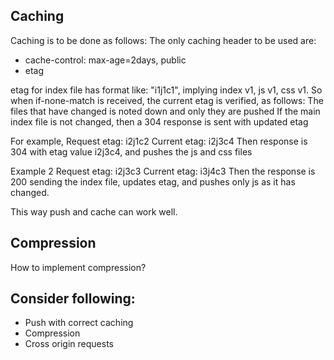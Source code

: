 ## Caching

Caching is to be done as follows:
The only caching header to be used are:
- cache-control: max-age=2days, public
- etag

etag for index file has format like: "i1j1c1", implying index v1, js v1, css v1.
So when if-none-match is received, the current etag is verified, as follows:
	The files that have changed is noted down and only they are pushed
	If the main index file is not changed, then a 304 response is sent with updated etag

For example,
Request etag: i2j1c2
Current etag: i2j3c4
Then response is 304 with etag value i2j3c4, and pushes the js and css files

Example 2
Request etag: i2j3c3
Current etag: i3j4c3
Then the response is 200 sending the index file, updates etag, and pushes only js as it has changed.

This way push and cache can work well.

## Compression
How to implement compression?

## Consider following:
- Push with correct caching
- Compression
- Cross origin requests

